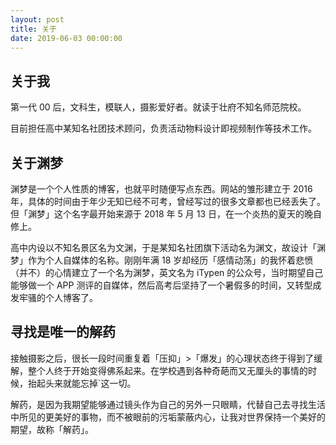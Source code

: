 ```yaml
---
layout: post
title: 关于
date: 2019-06-03 00:00:00
---
```

## 关于我

第一代 00 后，文科生，模联人，摄影爱好者。就读于壮府不知名师范院校。

目前担任高中某知名社团技术顾问，负责活动物料设计即视频制作等技术工作。

## 关于渊梦

渊梦是一个个人性质的博客，也就平时随便写点东西。网站的雏形建立于 2016 年，具体的时间由于年少无知已经不可考，曾经写过的很多文章都也已经丢失了。但「渊梦」这个名字最开始来源于 2018 年 5 月 13 日，在一个炎热的夏天的晚自修上。

高中内设以不知名景区名为文渊，于是某知名社团旗下活动名为渊文，故设计「渊梦」作为个人自媒体的名称。刚刚年满 18 岁却经历「感情动荡」的我怀着悲愤（并不）的心情建立了一个名为渊梦，英文名为 iTypen 的公众号，当时期望自己能够做一个 APP 测评的自媒体，然后高考后坚持了一个暑假多的时间，又转型成发牢骚的个人博客了。

## 寻找是唯一的解药

接触摄影之后，很长一段时间重复着「压抑」>「爆发」的心理状态终于得到了缓解，整个人终于开始变得佛系起来。在学校遇到各种奇葩而又无厘头的事情的时候，抬起头来就能忘掉`这一切。

解药，是因为我期望能够通过镜头作为自己的另外一只眼睛，代替自己去寻找生活中所见的更美好的事物，而不被眼前的污垢蒙蔽内心，让我对世界保持一个美好的期望，故称「解药」。
